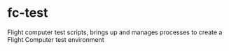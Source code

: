 fc-test
=======

Flight computer test scripts, brings up and manages processes to create a Flight Computer test environment
